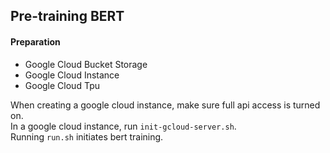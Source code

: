 ## Pre-training BERT
#### Preparation
- Google Cloud Bucket Storage
- Google Cloud Instance
- Google Cloud Tpu

When creating a google cloud instance, make sure full api access is turned on.  
In a google cloud instance, run ``init-gcloud-server.sh``.  
Running ``run.sh`` initiates bert training.  